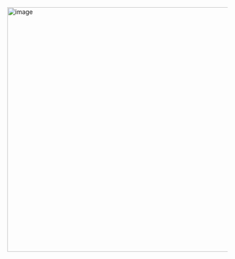 <img width="559" alt="image" src="https://github.com/ashu9439/Study/assets/46566670/099ffb25-090f-4c79-8d9c-3a812cb71133">


